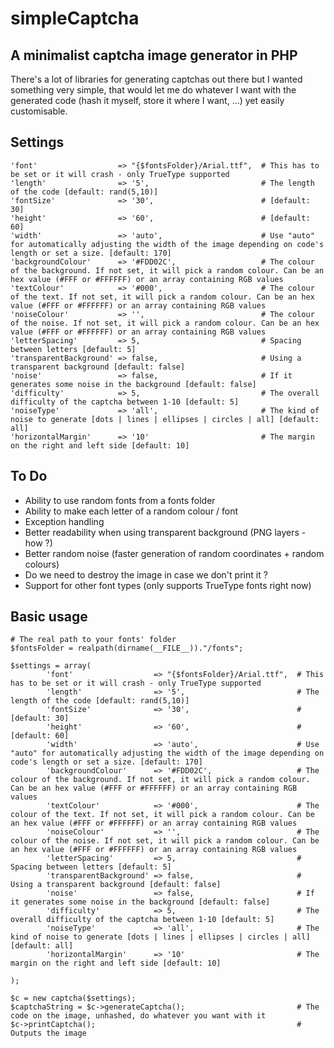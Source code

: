 simpleCaptcha
==============

A minimalist captcha image generator in PHP
--------------

There's a lot of libraries for generating captchas out there but I wanted something very simple, that would let me do whatever I want with the generated code (hash it myself, store it where I want, ...) yet easily customisable.

Settings
--------------

	'font'                  => "{$fontsFolder}/Arial.ttf", 	# This has to be set or it will crash - only TrueType supported
	'length'                => '5', 						# The length of the code [default: rand(5,10)]
	'fontSize'              => '30', 						# [default: 30]
	'height'                => '60', 						# [default: 60]
	'width'                 => 'auto', 						# Use "auto" for automatically adjusting the width of the image depending on code's length or set a size. [default: 170]
	'backgroundColour'      => '#FDD02C', 					# The colour of the background. If not set, it will pick a random colour. Can be an hex value (#FFF or #FFFFFF) or an array containing RGB values
	'textColour'            => '#000', 						# The colour of the text. If not set, it will pick a random colour. Can be an hex value (#FFF or #FFFFFF) or an array containing RGB values
	'noiseColour'           => '', 							# The colour of the noise. If not set, it will pick a random colour. Can be an hex value (#FFF or #FFFFFF) or an array containing RGB values
	'letterSpacing'         => 5, 							# Spacing between letters [default: 5]
	'transparentBackground' => false, 						# Using a transparent background [default: false]
	'noise'                 => false, 						# If it generates some noise in the background [default: false]
	'difficulty'            => 5, 							# The overall difficulty of the captcha between 1-10 [default: 5]
	'noiseType'             => 'all', 						# The kind of noise to generate [dots | lines | ellipses | circles | all] [default: all]
	'horizontalMargin'      => '10' 						# The margin on the right and left side [default: 10]

To Do
--------------

- Ability to use random fonts from a fonts folder
- Ability to make each letter of a random colour / font
- Exception handling
- Better readability when using transparent background (PNG layers - how ?) 
- Better random noise (faster generation of random coordinates + random colours)
- Do we need to destroy the image in case we don't print it ?
- Support for other font types (only supports TrueType fonts right now)

Basic usage
--------------

	# The real path to your fonts' folder
	$fontsFolder = realpath(dirname(__FILE__))."/fonts";

	$settings = array(
            'font'                  => "{$fontsFolder}/Arial.ttf", 	# This has to be set or it will crash - only TrueType supported
            'length'                => '5', 						# The length of the code [default: rand(5,10)]
            'fontSize'              => '30', 						# [default: 30]
            'height'                => '60', 						# [default: 60]
            'width'                 => 'auto', 						# Use "auto" for automatically adjusting the width of the image depending on code's length or set a size. [default: 170]
            'backgroundColour'      => '#FDD02C', 					# The colour of the background. If not set, it will pick a random colour. Can be an hex value (#FFF or #FFFFFF) or an array containing RGB values
            'textColour'            => '#000', 						# The colour of the text. If not set, it will pick a random colour. Can be an hex value (#FFF or #FFFFFF) or an array containing RGB values
            'noiseColour'           => '', 							# The colour of the noise. If not set, it will pick a random colour. Can be an hex value (#FFF or #FFFFFF) or an array containing RGB values
            'letterSpacing'         => 5, 							# Spacing between letters [default: 5]
            'transparentBackground' => false, 						# Using a transparent background [default: false]
            'noise'                 => false, 						# If it generates some noise in the background [default: false]
            'difficulty'            => 5, 							# The overall difficulty of the captcha between 1-10 [default: 5]
            'noiseType'             => 'all', 						# The kind of noise to generate [dots | lines | ellipses | circles | all] [default: all]
            'horizontalMargin'      => '10' 						# The margin on the right and left side [default: 10]

    );

	$c = new captcha($settings);
	$captchaString = $c->generateCaptcha(); 						# The code on the image, unhashed, do whatever you want with it
	$c->printCaptcha(); 											# Outputs the image